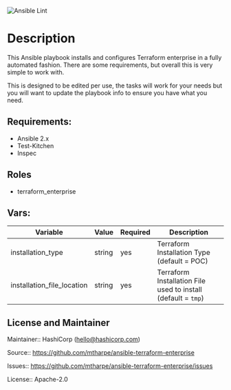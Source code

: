 ![Ansible Lint](https://github.com/mtharpe/ansible-terraform-enterprise/workflows/Ansible%20Lint/badge.svg)


#  Description

This Ansible playbook installs and configures Terraform enterprise in a fully automated fashion. There are some requirements, but overall this is very simple to work with.

This is designed to be edited per use, the tasks will work for your needs but you will want to update the playbook info to ensure you have what you need.

## Requirements:

- Ansible 2.x
- Test-Kitchen
- Inspec

## Roles

- terraform_enterprise
  
## Vars:

|Variable|Value|Required|Description|
|---|---|---|---|
|installation_type|string|yes|Terraform Installation Type (default = POC)|
|installation_file_location|string|yes|Terraform Installation File used to install (default = `tmp`)|

## License and Maintainer

Maintainer:: HashiCorp (<hello@hashicorp.com>)

Source:: https://github.com/mtharpe/ansible-terraform-enterprise

Issues:: https://github.com/mtharpe/ansible-terraform-enterprise/issues

License:: Apache-2.0

